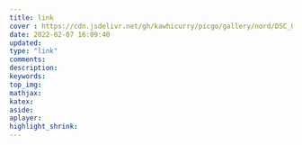 ```yaml
---
title: link
cover : https://cdn.jsdelivr.net/gh/kawhicurry/picgo/gallery/nord/DSC_0147.JPG
date: 2022-02-07 16:09:40
updated:
type: "link"
comments:
description:
keywords:
top_img:
mathjax:
katex:
aside:
aplayer:
highlight_shrink:
---
```

